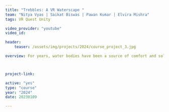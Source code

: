 ```yaml
---
title: "Trebbles: A VR Waterscape "
team: "Nitya Vyas | Saikat Biswas | Pawan Kumar | Elvira Mishra"
tags: VR Quest Unity

video_provider: "youtube"
video_id:

header:
    teaser: /assets/img/projects/2024/course_project_3.jpg

overview: For years, water bodies have been a source of comfort and solace, with the rushed lives we lead - there is little time to catch a break, let alone travel to magical locations.<br><br>We present to you, a relaxing experience which reels you into the immersive environment - where you can explore the land around you and enjoy the views, and possibly ponder and contemplate.<br><br>‘Trebbles’ transports you back to a simpler time, where you would skip pebbles into lakes, with a whiff of magic and fantasy. The spatial sounds, the beautiful fireflies and the hidden Easter eggs give you opportunities to explore and discover the waterscape on your own.



project-link:

active: "yes"
type: "course"
year: "2024"
date: 20230109

---
```

